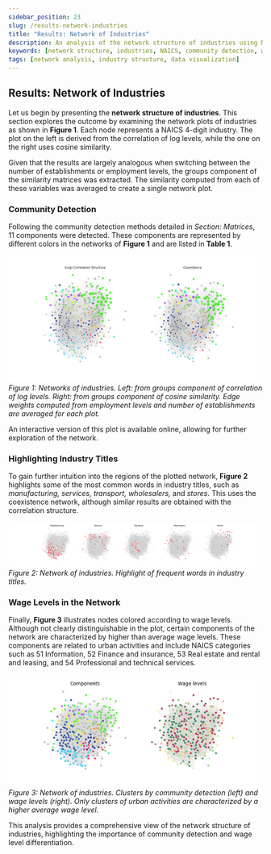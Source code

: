 ```yaml
---
sidebar_position: 23
slug: /results-network-industries
title: "Results: Network of Industries"
description: An analysis of the network structure of industries using NAICS 4-digit data, highlighting community detection and wage levels.
keywords: [network structure, industries, NAICS, community detection, wage levels]
tags: [network analysis, industry structure, data visualization]
---
```



## Results: Network of Industries

Let us begin by presenting the **network structure of industries**. This section explores the outcome by examining the network plots of industries as shown in **Figure 1**. Each node represents a NAICS 4-digit industry. The plot on the left is derived from the correlation of log levels, while the one on the right uses cosine similarity. 

Given that the results are largely analogous when switching between the number of establishments or employment levels, the groups component of the similarity matrices was extracted. The similarity computed from each of these variables was averaged to create a single network plot.

### Community Detection

Following the community detection methods detailed in *Section: Matrices*, 11 components were detected. These components are represented by different colors in the networks of **Figure 1** and are listed in **Table 1**.

![Networks of industries](./figures/networks_nx.png)
*Figure 1: Networks of industries. Left: from groups component of correlation of log levels. Right: from groups component of cosine similarity. Edge weights computed from employment levels and number of establishments are averaged for each plot.*

An interactive version of this plot is available online, allowing for further exploration of the network.

### Highlighting Industry Titles

To gain further intuition into the regions of the plotted network, **Figure 2** highlights some of the most common words in industry titles, such as *manufacturing, services, transport, wholesalers,* and *stores*. This uses the coexistence network, although similar results are obtained with the correlation structure.

![Network of industries with highlighted words](./figures/network_themes_plot.png)
*Figure 2: Network of industries. Highlight of frequent words in industry titles.*

### Wage Levels in the Network

Finally, **Figure 3** illustrates nodes colored according to wage levels. Although not clearly distinguishable in the plot, certain components of the network are characterized by higher than average wage levels. These components are related to urban activities and include NAICS categories such as 51 Information, 52 Finance and insurance, 53 Real estate and rental and leasing, and 54 Professional and technical services.

![Network of industries by wage levels](./figures/network_wage_plot.png)
*Figure 3: Network of industries. Clusters by community detection (left) and wage levels (right). Only clusters of urban activities are characterized by a higher average wage level.*

This analysis provides a comprehensive view of the network structure of industries, highlighting the importance of community detection and wage level differentiation.